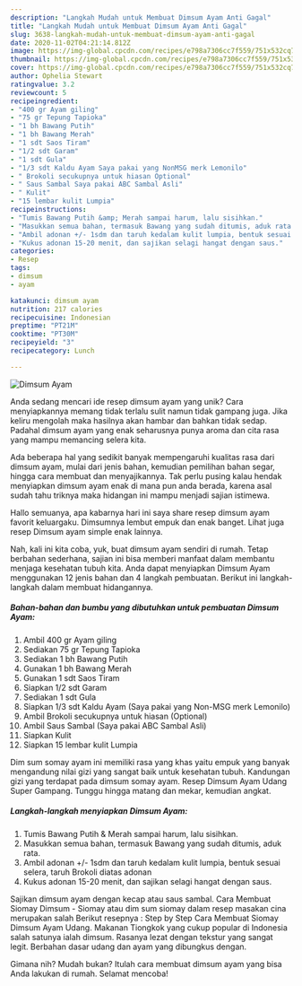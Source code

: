 ```yaml
---
description: "Langkah Mudah untuk Membuat Dimsum Ayam Anti Gagal"
title: "Langkah Mudah untuk Membuat Dimsum Ayam Anti Gagal"
slug: 3638-langkah-mudah-untuk-membuat-dimsum-ayam-anti-gagal
date: 2020-11-02T04:21:14.812Z
image: https://img-global.cpcdn.com/recipes/e798a7306cc7f559/751x532cq70/dimsum-ayam-foto-resep-utama.jpg
thumbnail: https://img-global.cpcdn.com/recipes/e798a7306cc7f559/751x532cq70/dimsum-ayam-foto-resep-utama.jpg
cover: https://img-global.cpcdn.com/recipes/e798a7306cc7f559/751x532cq70/dimsum-ayam-foto-resep-utama.jpg
author: Ophelia Stewart
ratingvalue: 3.2
reviewcount: 5
recipeingredient:
- "400 gr Ayam giling"
- "75 gr Tepung Tapioka"
- "1 bh Bawang Putih"
- "1 bh Bawang Merah"
- "1 sdt Saos Tiram"
- "1/2 sdt Garam"
- "1 sdt Gula"
- "1/3 sdt Kaldu Ayam Saya pakai yang NonMSG merk Lemonilo"
- " Brokoli secukupnya untuk hiasan Optional"
- " Saus Sambal Saya pakai ABC Sambal Asli"
- " Kulit"
- "15 lembar kulit Lumpia"
recipeinstructions:
- "Tumis Bawang Putih &amp; Merah sampai harum, lalu sisihkan."
- "Masukkan semua bahan, termasuk Bawang yang sudah ditumis, aduk rata."
- "Ambil adonan +/- 1sdm dan taruh kedalam kulit lumpia, bentuk sesuai selera, taruh Brokoli diatas adonan"
- "Kukus adonan 15-20 menit, dan sajikan selagi hangat dengan saus."
categories:
- Resep
tags:
- dimsum
- ayam

katakunci: dimsum ayam 
nutrition: 217 calories
recipecuisine: Indonesian
preptime: "PT21M"
cooktime: "PT30M"
recipeyield: "3"
recipecategory: Lunch

---
```



![Dimsum Ayam](https://img-global.cpcdn.com/recipes/e798a7306cc7f559/751x532cq70/dimsum-ayam-foto-resep-utama.jpg)

Anda sedang mencari ide resep dimsum ayam yang unik? Cara menyiapkannya memang tidak terlalu sulit namun tidak gampang juga. Jika keliru mengolah maka hasilnya akan hambar dan bahkan tidak sedap. Padahal dimsum ayam yang enak seharusnya punya aroma dan cita rasa yang mampu memancing selera kita.

Ada beberapa hal yang sedikit banyak mempengaruhi kualitas rasa dari dimsum ayam, mulai dari jenis bahan, kemudian pemilihan bahan segar, hingga cara membuat dan menyajikannya. Tak perlu pusing kalau hendak menyiapkan dimsum ayam enak di mana pun anda berada, karena asal sudah tahu triknya maka hidangan ini mampu menjadi sajian istimewa.

Hallo semuanya, apa kabarnya hari ini saya share resep dimsum ayam favorit keluargaku. Dimsumnya lembut empuk dan enak banget. Lihat juga resep Dimsum ayam simple enak lainnya.


Nah, kali ini kita coba, yuk, buat dimsum ayam sendiri di rumah. Tetap berbahan sederhana, sajian ini bisa memberi manfaat dalam membantu menjaga kesehatan tubuh kita. Anda dapat menyiapkan Dimsum Ayam menggunakan 12 jenis bahan dan 4 langkah pembuatan. Berikut ini langkah-langkah dalam membuat hidangannya.

<!--inarticleads1-->

##### Bahan-bahan dan bumbu yang dibutuhkan untuk pembuatan Dimsum Ayam:

1. Ambil 400 gr Ayam giling
1. Sediakan 75 gr Tepung Tapioka
1. Sediakan 1 bh Bawang Putih
1. Gunakan 1 bh Bawang Merah
1. Gunakan 1 sdt Saos Tiram
1. Siapkan 1/2 sdt Garam
1. Sediakan 1 sdt Gula
1. Siapkan 1/3 sdt Kaldu Ayam (Saya pakai yang Non-MSG merk Lemonilo)
1. Ambil  Brokoli secukupnya untuk hiasan (Optional)
1. Ambil  Saus Sambal (Saya pakai ABC Sambal Asli)
1. Siapkan  Kulit
1. Siapkan 15 lembar kulit Lumpia


Dim sum somay ayam ini memiliki rasa yang khas yaitu empuk yang banyak mengandung nilai gizi yang sangat baik untuk kesehatan tubuh. Kandungan gizi yang terdapat pada dimsum somay ayam. Resep Dimsum Ayam Udang Super Gampang. Tunggu hingga matang dan mekar, kemudian angkat. 

<!--inarticleads2-->

##### Langkah-langkah menyiapkan Dimsum Ayam:

1. Tumis Bawang Putih &amp; Merah sampai harum, lalu sisihkan.
1. Masukkan semua bahan, termasuk Bawang yang sudah ditumis, aduk rata.
1. Ambil adonan +/- 1sdm dan taruh kedalam kulit lumpia, bentuk sesuai selera, taruh Brokoli diatas adonan
1. Kukus adonan 15-20 menit, dan sajikan selagi hangat dengan saus.


Sajikan dimsum ayam dengan kecap atau saus sambal. Cara Membuat Siomay Dimsum - Siomay atau dim sum siomay dalam resep masakan cina merupakan salah Berikut resepnya : Step by Step Cara Membuat Siomay Dimsum Ayam Udang. Makanan Tiongkok yang cukup popular di Indonesia salah satunya ialah dimsum. Rasanya lezat dengan tekstur yang sangat legit. Berbahan dasar udang dan ayam yang dibungkus dengan. 

Gimana nih? Mudah bukan? Itulah cara membuat dimsum ayam yang bisa Anda lakukan di rumah. Selamat mencoba!
